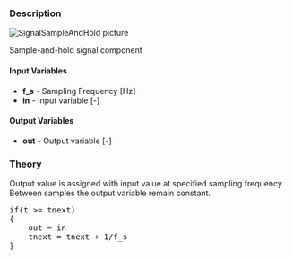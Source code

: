 ### Description
![SignalSampleAndHold picture](SignalSampleAndHold.svg)

Sample-and-hold signal component

#### Input Variables
* **f_s** - Sampling Frequency [Hz]
* **in** - Input variable [-]

#### Output Variables
* **out** - Output variable [-]

### Theory
Output value is assigned with input value at specified sampling frequency. Between samples the output variable remain constant.
<pre>
if(t >= tnext)
{
    out = in
    tnext = tnext + 1/f_s
}
</pre>



